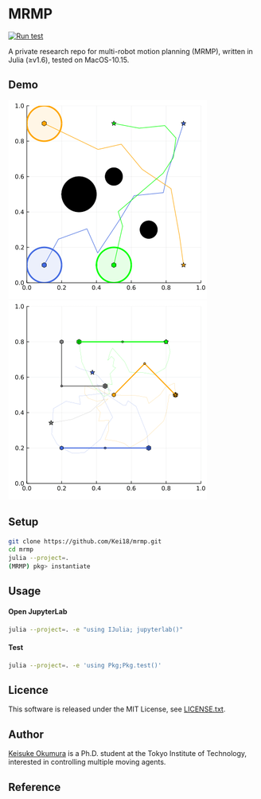 MRMP
===

[![Run test](https://github.com/Kei18/mrmp/actions/workflows/test.yml/badge.svg?branch=dev)](https://github.com/Kei18/mrmp/actions/workflows/test.yml)

A private research repo for multi-robot motion planning (MRMP), written in Julia (≥v1.6), tested on MacOS-10.15.



## Demo

![](./assets/point-robot.gif)
![](./assets/arm.gif)

## Setup

```sh
git clone https://github.com/Kei18/mrmp.git
cd mrmp
julia --project=.
(MRMP) pkg> instantiate
```

## Usage

#### Open JupyterLab

```sh
julia --project=. -e "using IJulia; jupyterlab()"
```

#### Test
```sh
julia --project=. -e 'using Pkg;Pkg.test()'
```


## Licence
This software is released under the MIT License, see [LICENSE.txt](LICENCE.txt).

## Author
[Keisuke Okumura](https://kei18.github.io) is a Ph.D. student at the Tokyo Institute of Technology, interested in controlling multiple moving agents.

## Reference

